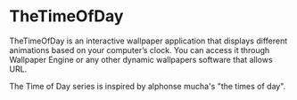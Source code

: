 # TheTimeOfDay
TheTimeOfDay is an interactive wallpaper application that displays different animations based on your computer’s clock. 
You can access it through Wallpaper Engine or any other dynamic wallpapers software that allows URL.

The Time of Day series is inspired by alphonse mucha's "the times of day".
